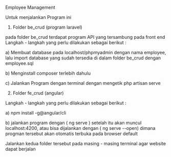 Employee Management

Untuk menjalankan Program ini
1. Folder be_crud (program laravel)

pada folder be_crud terdapat program API yang tersambung pada front end
Langkah - langkah yang perlu dilakukan sebagai berikut : 

a) Membuat database pada localhost/phpmyadmin dengan nama employee, lalu import database yang sudah tersedia di dalam folder be_crud dengan employee.sql

b) Menginstall composer terlebih dahulu

c) Jalankan Program dengan terminal dengan mengetik php artisan serve

2. Folder fe_crud (angular)

Langkah - langkah yang perlu dilakukan sebagai berikut :

a) npm install -g@angular/cli

b) jalankan program  dengan ( ng serve ) setelah itu akan muncul localhost:4200, atau bisa dijalankan dengan ( ng serve --open) dimana progman tersebut akan otomatis terbuka pada browser default

Jalankan kedua folder tersebut pada masing - masing terminal agar website dapat berjalan
